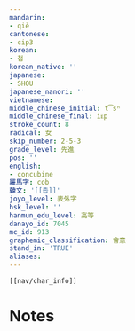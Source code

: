 ```yaml
---
mandarin:
- qiè
cantonese:
- cip3
korean:
- 첩
korean_native: ''
japanese:
- SHOU
japanese_nanori: ''
vietnamese:
middle_chinese_initial: t͡sʰ
middle_chinese_final: iᴇp
stroke_count: 8
radical: 女
skip_number: 2-5-3
grade_level: 先進
pos: ''
english:
- concubine
羅馬字: cob
韓文: '[[촙]]'
joyo_level: 表外字
hsk_level: ''
hanmun_edu_level: 高等
danayo_id: 7045
mc_id: 913
graphemic_classification: 會意
stand_in: 'TRUE'
aliases:
---
```

```meta-bind-embed
[[nav/char_info]]
```

# Notes
